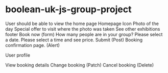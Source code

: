 # boolean-uk-js-group-project

User should be able to view the home page
Homepage Icon
Photo of the day
Special offer to visit where the photo was taken
See other exhibitions
footer
Book now (form)
How many people are in your group?
Please select a date.
Please select a time and see price.
Submit (Post)
Booking confirmation page. (Alert)

User profile

View booking details
Change booking (Patch)
Cancel booking (Delete)
